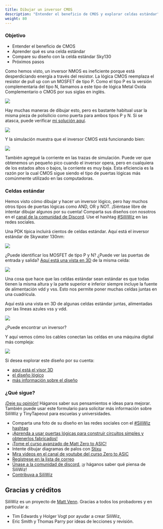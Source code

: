 ```yaml
---
title: Dibujar un inversor CMOS
description: "Entender el beneficio de CMOS y explorar celdas estándar"
weight: 80
---
```


### Objetivo

* Entender el beneficio de CMOS
* Aprender qué es una celda estándar
* Compare su diseño con la celda estándar Sky130
* Próximos pasos

Como hemos visto, un inversor NMOS es ineficiente porque está desperdiciando energía a través del resistor. La lógica CMOS reemplaza el resistor de pull up con un MOSFET de tipo P. Como el tipo P es la versión complementaria del tipo N, llamamos a este tipo de lógica Metal Oxida Complementario o CMOS por sus siglas en inglés.

![](/images/siliwiz/image35.png?width=20pc)

Hay muchas maneras de dibujar esto, pero es bastante habitual usar la misma pieza de polisilicio como puerta para ambos tipos P y N. Si se atasca, puede verificar [mi solución aquí](https://app.siliwiz.com/?preset=inverter).

![](/images/siliwiz/image56.png)

Y la simulación muestra que el inversor CMOS está funcionando bien:

![](/images/siliwiz/image40.png)

También agregué la corriente en las trazas de simulación. Puede ver que obtenemos un pequeño pico cuando el inversor opera, pero en cualquiera de los estados altos o bajos, la corriente es muy baja. Esta eficiencia es la razón por la cual CMOS sigue siendo el tipo de puertas lógicas más comúnmente utilizado en las computadoras.

### Celdas estándar

Hemos visto cómo dibujar y hacer un inversor lógico, pero hay muchos otros tipos de puertas lógicas como AND, OR y NOT. ¡Siéntase libre de intentar dibujar algunos por su cuenta! Comparta sus diseños con nosotros en el [canal de la comunidad de Discord](https://discord.gg/e3FK68Z98y). Use el hashtag [#SilliWiz](https://twitter.com/search?q=siliwiz&src=typed_query) en las redes sociales.

Una PDK típica incluirá cientos de celdas estándar. Aquí está el inversor estándar de Skywater 130nm:

![](/images/siliwiz/image62.png)

¿Puede identificar los MOSFET de tipo P y N? ¿Puede ver las puertas de entrada y salida? [Aquí está una vista en 3D](https://gds-viewer.tinytapeout.com/?model=https://tinytapeout.github.io/sky130B-cells-gltf/cells/sky130_fd_sc_hd__inv_1.gds.gltf) de la misma celda:

![](/images/siliwiz/image18.png)

Una cosa que hace que las celdas estándar sean estándar es que todas tienen la misma altura y la parte superior e inferior siempre incluye la fuente de alimentación vdd y vss. Esto nos permite poner muchas celdas juntas en una cuadrícula.

Aquí está una vista en 3D de algunas celdas estándar juntas, alimentadas por las líneas azules vss y vdd.

![](/images/siliwiz/image11.png)

¿Puede encontrar un inversor?

Y aquí vemos cómo los cables conectan las celdas en una máquina digital más compleja:

![](/images/siliwiz/image43.png)

Si desea explorar este diseño por su cuenta:

* [aquí está el visor 3D](https://gds-viewer.tinytapeout.com/?model=https://tinytapeout.github.io/tt02-test-invert/tinytapeout.gds.gltf)
* [el diseño lógico](https://wokwi.com/projects/341535056611770964)
* [más información sobre el diseño](https://tinytapeout.com/es/runs/tt02/000/)

### ¿Qué sigue?

[¡Deje su opinión!](https://forms.gle/fY5phQRc2dnzBRmf9) Háganos saber sus pensamientos e ideas para mejorar. También puede usar este formulario para solicitar más información sobre SiliWiz y TinyTapeout para escuelas y universidades.

* Comparta una foto de su diseño en las redes sociales con el [#SiliWiz hashtag](https://twitter.com/search?q=siliwiz&src=typed_query)
* [¡Aprenda a usar puertas lógicas para construir circuitos simples y obtenerlos fabricados!](http://tinytapeout.com/es/)
* [¡Tome el curso avanzado de Matt Zero to ASIC!](https://zerotoasiccourse.com)
* Intente dibujar diagramas de palos con [Stixu](https://stixu.io/)
* [Mira videos en el canal de youtube del curso Zero to ASIC](https://youtube.com/zerotoasic)
* [Regístrese en la lista de correo](https://zerotoasiccourse.com/newsletter)
* [Únase a la comunidad de discord](https://discord.gg/e3FK68Z98y), ¡y háganos saber qué piensa de SiliWiz!
* [Contribuya a SiliWiz](https://github.com/wokwi/siliwiz/issues)

Gracias y créditos
------------------

SiliWiz es un proyecto de [Matt Venn](https://mattvenn.net/). Gracias a todos los probadores y en particular a:

* Tim Edwards y Holger Vogt por ayudar a crear SiliWiz,
* Eric Smith y Thomas Parry por ideas de lecciones y revisión.
